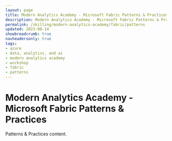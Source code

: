 ```yaml
---
layout: page
title: Modern Analytics Academy - Microsoft Fabric Patterns & Practices
description: Modern Analytics Academy - Microsoft Fabric Patterns & Practices
permalink: /skilling/modern-analytics-academy/fabric/patterns
updated: 2023-08-14
showbreadcrumb: true
navheadersonly: true
tags:
- azure
- data, analytics, and ai
- modern analytics academy
- workshop
- fabric
- patterns
---
```


# Modern Analytics Academy - Microsoft Fabric Patterns & Practices

Patterns & Practices content.
